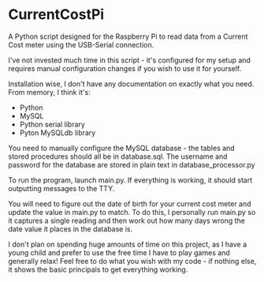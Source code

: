 CurrentCostPi
=============

A Python script designed for the Raspberry Pi to read data from a Current Cost meter using the USB-Serial connection.

I've not invested much time in this script - it's configured for my setup and requires manual configuration changes if you wish to use it for yourself.

Installation wise, I don't have any documentation on exactly what you need. From memory, I think it's:
* Python
* MySQL
* Python serial library
* Pyton MySQLdb library

You need to manually configure the MySQL database - the tables and stored procedures should all be in database.sql. The username and password for the database are stored in plain text in database_processor.py

To run the program, launch main.py. If everything is working, it should start outputting messages to the TTY.

You will need to figure out the date of birth for your current cost meter and update the value in main.py to match. To do this, I personally run main.py so it captures a single reading and then work out how many days wrong the date value it places in the database is.

I don't plan on spending huge amounts of time on this project, as I have a young child and prefer to use the free time I have to play games and generally relax! Feel free to do what you wish with my code - if nothing else, it shows the basic principals to get everything working.